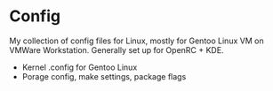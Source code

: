 # Config
My collection of config files for Linux, mostly for Gentoo Linux VM on VMWare Workstation.
Generally set up for OpenRC + KDE.

- Kernel .config for Gentoo Linux
- Porage config, make settings, package flags
